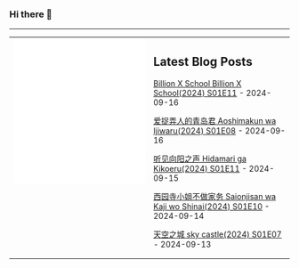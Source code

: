 ### Hi there 👋

<!--
**etng/etng** is a ✨ _special_ ✨ repository because its `README.md` (this file) appears on your GitHub profile.

Here are some ideas to get you started:

- 🔭 I’m currently working on ...
- 🌱 I’m currently learning ...
- 👯 I’m looking to collaborate on ...
- 🤔 I’m looking for help with ...
- 💬 Ask me about ...
- 📫 How to reach me: ...
- 😄 Pronouns: ...
- ⚡ Fun fact: ...
-->


---

<table>
<tr>
<td valign="top" width="50%">
<img src="metrics.svg" alt="Metric" />
</td>
<td valign="top" width="50%">

## Latest Blog Posts
<!-- blog start -->
[Billion X School Billion X School(2024) S01E11](http://www.fanxinzhui.com/rr/2574#S01E11) - 2024-09-16

[爱捉弄人的青岛君 Aoshimakun wa Ijiwaru(2024) S01E08](http://www.fanxinzhui.com/rr/2575#S01E08) - 2024-09-16

[听见向阳之声 Hidamari ga Kikoeru(2024) S01E11](http://www.fanxinzhui.com/rr/2573#S01E11) - 2024-09-15

[西园寺小姐不做家务 Saionjisan wa Kaji wo Shinai(2024) S01E10](http://www.fanxinzhui.com/rr/2578#S01E10) - 2024-09-14

[天空之城 sky castle(2024) S01E07](http://www.fanxinzhui.com/rr/2583#S01E07) - 2024-09-13
<!-- blog end -->

</td></tr></table>

